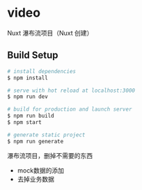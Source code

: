 # video

Nuxt 瀑布流项目（Nuxt 创建）


## Build Setup

``` bash
# install dependencies
$ npm install

# serve with hot reload at localhost:3000
$ npm run dev

# build for production and launch server
$ npm run build
$ npm start

# generate static project
$ npm run generate
```

瀑布流项目，删掉不需要的东西
* mock数据的添加
* 去掉业务数据

